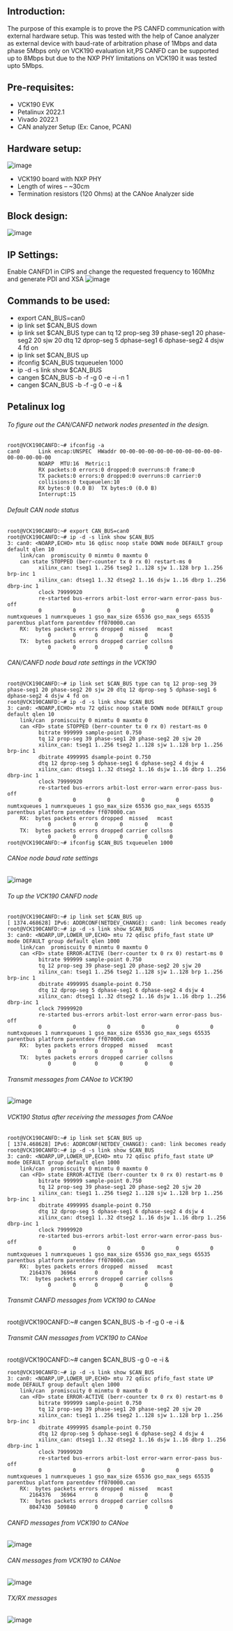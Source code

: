 ## Introduction:
The purpose of this example is to prove the PS CANFD communication with external hardware setup.
This was tested with the help of Canoe analyzer as external device with baud-rate of arbitration phase of 1Mbps and data phase 5Mbps only on VCK190 evaluation kit,PS CANFD can be supported up to 8Mbps but due to the NXP PHY limitations on VCK190 it was tested upto 5Mbps.

## Pre-requisites:
- VCK190 EVK
- Petalinux 2022.1
- Vivado 2022.1
- CAN analyzer Setup (Ex: Canoe, PCAN)
## Hardware setup:
 ![image](https://user-images.githubusercontent.com/74894579/167302007-94ad3539-2fbc-476e-a936-72ea9a4bd9e1.png)

- VCK190 board with NXP PHY
- Length of wires –  ~30cm
- Termination resistors (120 Ohms) at the CANoe Analyzer side
## Block design:
![image](https://user-images.githubusercontent.com/74894579/167302063-c3736581-ed66-4e0b-8d29-4f91523fa0d3.png)
## IP Settings:
Enable CANFD1 in CIPS and change the requested frequency to 160Mhz and generate PDI and XSA
![image](https://user-images.githubusercontent.com/74894579/167302091-f03dd15d-ef36-40cd-8c64-23c762b382e7.png)
## Commands to be used:
- export CAN_BUS=can0
- ip link set $CAN_BUS down
- ip link set $CAN_BUS type can tq 12 prop-seg 39 phase-seg1 20 phase-seg2 20 sjw 20 dtq 12 dprop-seg 5 dphase-seg1 6 dphase-seg2 4 dsjw 4 fd on          
- ip link set $CAN_BUS up
- ifconfig $CAN_BUS txqueuelen 1000
- ip -d -s link show $CAN_BUS
- cangen $CAN_BUS -b -f -g 0 -e -i -n 1
- cangen $CAN_BUS -b -f -g 0 -e -i &

## Petalinux log
###### To figure out the CAN/CANFD network nodes presented in the design.
```
root@VCK190CANFD:~# ifconfig -a
can0      Link encap:UNSPEC  HWaddr 00-00-00-00-00-00-00-00-00-00-00-00-00-00-00-00
          NOARP  MTU:16  Metric:1
          RX packets:0 errors:0 dropped:0 overruns:0 frame:0
          TX packets:0 errors:0 dropped:0 overruns:0 carrier:0
          collisions:0 txqueuelen:10
          RX bytes:0 (0.0 B)  TX bytes:0 (0.0 B)
          Interrupt:15
```
###### Default CAN node status
```
root@VCK190CANFD:~# export CAN_BUS=can0
root@VCK190CANFD:~# ip -d -s link show $CAN_BUS
3: can0: <NOARP,ECHO> mtu 16 qdisc noop state DOWN mode DEFAULT group default qlen 10
    link/can  promiscuity 0 minmtu 0 maxmtu 0
    can state STOPPED (berr-counter tx 0 rx 0) restart-ms 0
          xilinx_can: tseg1 1..256 tseg2 1..128 sjw 1..128 brp 1..256 brp-inc 1
          xilinx_can: dtseg1 1..32 dtseg2 1..16 dsjw 1..16 dbrp 1..256 dbrp-inc 1
          clock 79999920
          re-started bus-errors arbit-lost error-warn error-pass bus-off
          0          0          0          0          0          0         numtxqueues 1 numrxqueues 1 gso_max_size 65536 gso_max_segs 65535 parentbus platform parentdev ff070000.can
    RX:  bytes packets errors dropped  missed   mcast
             0       0      0       0       0       0
    TX:  bytes packets errors dropped carrier collsns
             0       0      0       0       0       0

```
###### CAN/CANFD node baud rate settings in the VCK190
```
root@VCK190CANFD:~# ip link set $CAN_BUS type can tq 12 prop-seg 39 phase-seg1 20 phase-seg2 20 sjw 20 dtq 12 dprop-seg 5 dphase-seg1 6 dphase-seg2 4 dsjw 4 fd on
root@VCK190CANFD:~# ip -d -s link show $CAN_BUS
3: can0: <NOARP,ECHO> mtu 72 qdisc noop state DOWN mode DEFAULT group default qlen 10
    link/can  promiscuity 0 minmtu 0 maxmtu 0
    can <FD> state STOPPED (berr-counter tx 0 rx 0) restart-ms 0
          bitrate 999999 sample-point 0.750
          tq 12 prop-seg 39 phase-seg1 20 phase-seg2 20 sjw 20
          xilinx_can: tseg1 1..256 tseg2 1..128 sjw 1..128 brp 1..256 brp-inc 1
          dbitrate 4999995 dsample-point 0.750
          dtq 12 dprop-seg 5 dphase-seg1 6 dphase-seg2 4 dsjw 4
          xilinx_can: dtseg1 1..32 dtseg2 1..16 dsjw 1..16 dbrp 1..256 dbrp-inc 1
          clock 79999920
          re-started bus-errors arbit-lost error-warn error-pass bus-off
          0          0          0          0          0          0         numtxqueues 1 numrxqueues 1 gso_max_size 65536 gso_max_segs 65535 parentbus platform parentdev ff070000.can
    RX:  bytes packets errors dropped  missed   mcast
             0       0      0       0       0       0
    TX:  bytes packets errors dropped carrier collsns
             0       0      0       0       0       0
root@VCK190CANFD:~# ifconfig $CAN_BUS txqueuelen 1000

```
###### CANoe node baud rate settings
![image](https://user-images.githubusercontent.com/74894579/167305666-cfea5fab-013e-4391-8dd8-a5e0ad9e081e.png)
###### To up the VCK190 CANFD node
```
root@VCK190CANFD:~# ip link set $CAN_BUS up
[ 1374.468628] IPv6: ADDRCONF(NETDEV_CHANGE): can0: link becomes ready
root@VCK190CANFD:~# ip -d -s link show $CAN_BUS
3: can0: <NOARP,UP,LOWER_UP,ECHO> mtu 72 qdisc pfifo_fast state UP mode DEFAULT group default qlen 1000
    link/can  promiscuity 0 minmtu 0 maxmtu 0
    can <FD> state ERROR-ACTIVE (berr-counter tx 0 rx 0) restart-ms 0
          bitrate 999999 sample-point 0.750
          tq 12 prop-seg 39 phase-seg1 20 phase-seg2 20 sjw 20
          xilinx_can: tseg1 1..256 tseg2 1..128 sjw 1..128 brp 1..256 brp-inc 1
          dbitrate 4999995 dsample-point 0.750
          dtq 12 dprop-seg 5 dphase-seg1 6 dphase-seg2 4 dsjw 4
          xilinx_can: dtseg1 1..32 dtseg2 1..16 dsjw 1..16 dbrp 1..256 dbrp-inc 1
          clock 79999920
          re-started bus-errors arbit-lost error-warn error-pass bus-off
          0          0          0          0          0          0         numtxqueues 1 numrxqueues 1 gso_max_size 65536 gso_max_segs 65535 parentbus platform parentdev ff070000.can
    RX:  bytes packets errors dropped  missed   mcast
             0       0      0       0       0       0
    TX:  bytes packets errors dropped carrier collsns
             0       0      0       0       0       0
```
###### Transmit messages from CANoe to VCK190
![image](https://user-images.githubusercontent.com/74894579/167306534-2e4d3c21-6705-4b53-b199-581b6b017bb9.png)
###### VCK190 Status after receiving the messages from CANoe
```
root@VCK190CANFD:~# ip link set $CAN_BUS up
[ 1374.468628] IPv6: ADDRCONF(NETDEV_CHANGE): can0: link becomes ready
root@VCK190CANFD:~# ip -d -s link show $CAN_BUS
3: can0: <NOARP,UP,LOWER_UP,ECHO> mtu 72 qdisc pfifo_fast state UP mode DEFAULT group default qlen 1000
    link/can  promiscuity 0 minmtu 0 maxmtu 0
    can <FD> state ERROR-ACTIVE (berr-counter tx 0 rx 0) restart-ms 0
          bitrate 999999 sample-point 0.750
          tq 12 prop-seg 39 phase-seg1 20 phase-seg2 20 sjw 20
          xilinx_can: tseg1 1..256 tseg2 1..128 sjw 1..128 brp 1..256 brp-inc 1
          dbitrate 4999995 dsample-point 0.750
          dtq 12 dprop-seg 5 dphase-seg1 6 dphase-seg2 4 dsjw 4
          xilinx_can: dtseg1 1..32 dtseg2 1..16 dsjw 1..16 dbrp 1..256 dbrp-inc 1
          clock 79999920
          re-started bus-errors arbit-lost error-warn error-pass bus-off
          0          0          0          0          0          0         numtxqueues 1 numrxqueues 1 gso_max_size 65536 gso_max_segs 65535 parentbus platform parentdev ff070000.can
    RX:  bytes packets errors dropped  missed   mcast
       2164376   36964      0       0       0       0
    TX:  bytes packets errors dropped carrier collsns
             0       0      0       0       0       0
 ```
###### Transmit CANFD messages from VCK190 to CANoe
root@VCK190CANFD:~# cangen $CAN_BUS -b -f -g 0 -e -i &
###### Transmit CAN messages from VCK190 to CANoe
root@VCK190CANFD:~# cangen $CAN_BUS -g 0 -e -i &
```
root@VCK190CANFD:~# ip -d -s link show $CAN_BUS
3: can0: <NOARP,UP,LOWER_UP,ECHO> mtu 72 qdisc pfifo_fast state UP mode DEFAULT group default qlen 1000
    link/can  promiscuity 0 minmtu 0 maxmtu 0
    can <FD> state ERROR-ACTIVE (berr-counter tx 0 rx 0) restart-ms 0
          bitrate 999999 sample-point 0.750
          tq 12 prop-seg 39 phase-seg1 20 phase-seg2 20 sjw 20
          xilinx_can: tseg1 1..256 tseg2 1..128 sjw 1..128 brp 1..256 brp-inc 1
          dbitrate 4999995 dsample-point 0.750
          dtq 12 dprop-seg 5 dphase-seg1 6 dphase-seg2 4 dsjw 4
          xilinx_can: dtseg1 1..32 dtseg2 1..16 dsjw 1..16 dbrp 1..256 dbrp-inc 1
          clock 79999920
          re-started bus-errors arbit-lost error-warn error-pass bus-off
          0          0          0          0          0          0         numtxqueues 1 numrxqueues 1 gso_max_size 65536 gso_max_segs 65535 parentbus platform parentdev ff070000.can
    RX:  bytes packets errors dropped  missed   mcast
       2164376   36964      0       0       0       0
    TX:  bytes packets errors dropped carrier collsns
       8047430  509840      0       0       0       0
 ```
###### CANFD messages from VCK190 to CANoe
 ![image](https://user-images.githubusercontent.com/74894579/167306704-bf39da75-cdef-458d-8de9-bbe7bd2fd9b5.png)
###### CAN messages from VCK190 to CANoe
![image](https://user-images.githubusercontent.com/74894579/167306976-fad4960b-b791-47ae-8b30-719e4e90e30c.png)

###### TX/RX messages
![image](https://user-images.githubusercontent.com/74894579/167307389-d8d7b3a0-38b2-4019-922c-239cc259ce73.png)



